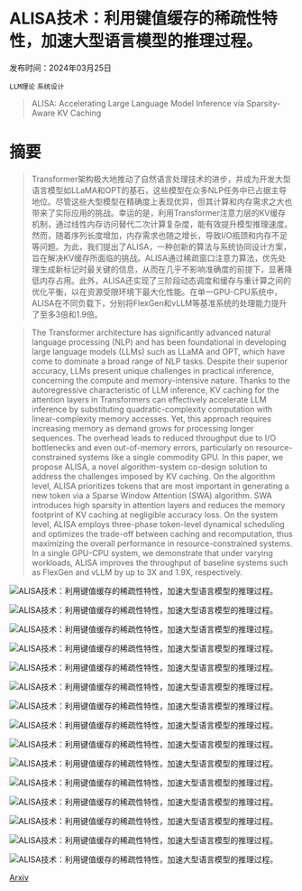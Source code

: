 # ALISA技术：利用键值缓存的稀疏性特性，加速大型语言模型的推理过程。

发布时间：2024年03月25日

`LLM理论` `系统设计`

> ALISA: Accelerating Large Language Model Inference via Sparsity-Aware KV Caching

# 摘要

> Transformer架构极大地推动了自然语言处理技术的进步，并成为开发大型语言模型如LLaMA和OPT的基石，这些模型在众多NLP任务中已占据主导地位。尽管这些大型模型在精确度上表现优异，但其计算和内存需求之大也带来了实际应用的挑战。幸运的是，利用Transformer注意力层的KV缓存机制，通过线性内存访问替代二次计算复杂度，能有效提升模型推理速度。然而，随着序列长度增加，内存需求也随之增长，导致I/O瓶颈和内存不足等问题。为此，我们提出了ALISA，一种创新的算法与系统协同设计方案，旨在解决KV缓存所面临的挑战。ALISA通过稀疏窗口注意力算法，优先处理生成新标记时最关键的信息，从而在几乎不影响准确度的前提下，显著降低内存占用。此外，ALISA还实现了三阶段动态调度和缓存与重计算之间的优化平衡，以在资源受限环境下最大化性能。在单一GPU-CPU系统中，ALISA在不同负载下，分别将FlexGen和vLLM等基准系统的处理能力提升了至多3倍和1.9倍。

> The Transformer architecture has significantly advanced natural language processing (NLP) and has been foundational in developing large language models (LLMs) such as LLaMA and OPT, which have come to dominate a broad range of NLP tasks. Despite their superior accuracy, LLMs present unique challenges in practical inference, concerning the compute and memory-intensive nature. Thanks to the autoregressive characteristic of LLM inference, KV caching for the attention layers in Transformers can effectively accelerate LLM inference by substituting quadratic-complexity computation with linear-complexity memory accesses. Yet, this approach requires increasing memory as demand grows for processing longer sequences. The overhead leads to reduced throughput due to I/O bottlenecks and even out-of-memory errors, particularly on resource-constrained systems like a single commodity GPU. In this paper, we propose ALISA, a novel algorithm-system co-design solution to address the challenges imposed by KV caching. On the algorithm level, ALISA prioritizes tokens that are most important in generating a new token via a Sparse Window Attention (SWA) algorithm. SWA introduces high sparsity in attention layers and reduces the memory footprint of KV caching at negligible accuracy loss. On the system level, ALISA employs three-phase token-level dynamical scheduling and optimizes the trade-off between caching and recomputation, thus maximizing the overall performance in resource-constrained systems. In a single GPU-CPU system, we demonstrate that under varying workloads, ALISA improves the throughput of baseline systems such as FlexGen and vLLM by up to 3X and 1.9X, respectively.

![ALISA技术：利用键值缓存的稀疏性特性，加速大型语言模型的推理过程。](../../../paper_images/2403.17312/intro_revised_v.png)

![ALISA技术：利用键值缓存的稀疏性特性，加速大型语言模型的推理过程。](../../../paper_images/2403.17312/figure2_revised.png)

![ALISA技术：利用键值缓存的稀疏性特性，加速大型语言模型的推理过程。](../../../paper_images/2403.17312/figure3_revised.png)

![ALISA技术：利用键值缓存的稀疏性特性，加速大型语言模型的推理过程。](../../../paper_images/2403.17312/fig4_a.png)

![ALISA技术：利用键值缓存的稀疏性特性，加速大型语言模型的推理过程。](../../../paper_images/2403.17312/fig4_b.png)

![ALISA技术：利用键值缓存的稀疏性特性，加速大型语言模型的推理过程。](../../../paper_images/2403.17312/fig4_c.png)

![ALISA技术：利用键值缓存的稀疏性特性，加速大型语言模型的推理过程。](../../../paper_images/2403.17312/fig4_d.png)

![ALISA技术：利用键值缓存的稀疏性特性，加速大型语言模型的推理过程。](../../../paper_images/2403.17312/figure_5_revised.png)

![ALISA技术：利用键值缓存的稀疏性特性，加速大型语言模型的推理过程。](../../../paper_images/2403.17312/swa_illustration_revised_new.png)

![ALISA技术：利用键值缓存的稀疏性特性，加速大型语言模型的推理过程。](../../../paper_images/2403.17312/ds_new.png)

![ALISA技术：利用键值缓存的稀疏性特性，加速大型语言模型的推理过程。](../../../paper_images/2403.17312/figure_8_revised.png)

![ALISA技术：利用键值缓存的稀疏性特性，加速大型语言模型的推理过程。](../../../paper_images/2403.17312/figure9_revised.png)

![ALISA技术：利用键值缓存的稀疏性特性，加速大型语言模型的推理过程。](../../../paper_images/2403.17312/figure_10_revised.png)

![ALISA技术：利用键值缓存的稀疏性特性，加速大型语言模型的推理过程。](../../../paper_images/2403.17312/figure_11_revised.png)

![ALISA技术：利用键值缓存的稀疏性特性，加速大型语言模型的推理过程。](../../../paper_images/2403.17312/figure_12_revised.png)

[Arxiv](https://arxiv.org/abs/2403.17312)